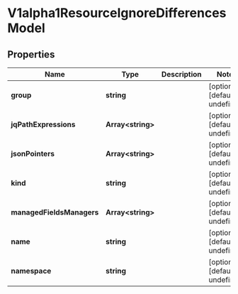 # V1alpha1ResourceIgnoreDifferencesModel

## Properties

Name | Type | Description | Notes
------------ | ------------- | ------------- | -------------
**group** | **string** |  | [optional] [default to undefined]
**jqPathExpressions** | **Array&lt;string&gt;** |  | [optional] [default to undefined]
**jsonPointers** | **Array&lt;string&gt;** |  | [optional] [default to undefined]
**kind** | **string** |  | [optional] [default to undefined]
**managedFieldsManagers** | **Array&lt;string&gt;** |  | [optional] [default to undefined]
**name** | **string** |  | [optional] [default to undefined]
**namespace** | **string** |  | [optional] [default to undefined]


